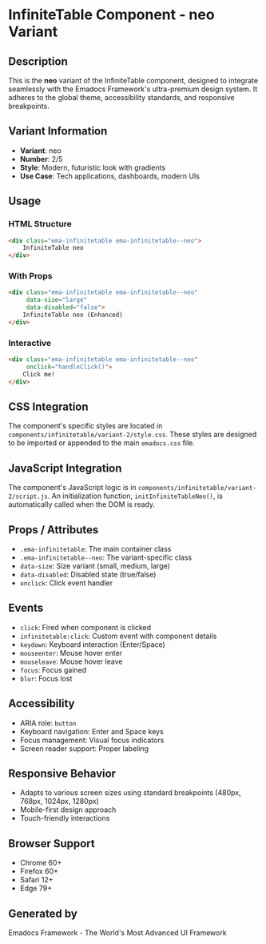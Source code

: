 # InfiniteTable Component - neo Variant

## Description
This is the **neo** variant of the InfiniteTable component, designed to integrate seamlessly with the Emadocs Framework's ultra-premium design system. It adheres to the global theme, accessibility standards, and responsive breakpoints.

## Variant Information
- **Variant**: neo
- **Number**: 2/5
- **Style**: Modern, futuristic look with gradients
- **Use Case**: Tech applications, dashboards, modern UIs

## Usage

### HTML Structure
```html
<div class="ema-infinitetable ema-infinitetable--neo">
    InfiniteTable neo
</div>
```

### With Props
```html
<div class="ema-infinitetable ema-infinitetable--neo" 
     data-size="large" 
     data-disabled="false">
    InfiniteTable neo (Enhanced)
</div>
```

### Interactive
```html
<div class="ema-infinitetable ema-infinitetable--neo" 
     onclick="handleClick()">
    Click me!
</div>
```

## CSS Integration
The component's specific styles are located in `components/infinitetable/variant-2/style.css`. These styles are designed to be imported or appended to the main `emadocs.css` file.

## JavaScript Integration
The component's JavaScript logic is in `components/infinitetable/variant-2/script.js`. An initialization function, `initInfiniteTableNeo()`, is automatically called when the DOM is ready.

## Props / Attributes
- `.ema-infinitetable`: The main container class
- `.ema-infinitetable--neo`: The variant-specific class
- `data-size`: Size variant (small, medium, large)
- `data-disabled`: Disabled state (true/false)
- `onclick`: Click event handler

## Events
- `click`: Fired when component is clicked
- `infinitetable:click`: Custom event with component details
- `keydown`: Keyboard interaction (Enter/Space)
- `mouseenter`: Mouse hover enter
- `mouseleave`: Mouse hover leave
- `focus`: Focus gained
- `blur`: Focus lost

## Accessibility
- ARIA role: `button`
- Keyboard navigation: Enter and Space keys
- Focus management: Visual focus indicators
- Screen reader support: Proper labeling

## Responsive Behavior
- Adapts to various screen sizes using standard breakpoints (480px, 768px, 1024px, 1280px)
- Mobile-first design approach
- Touch-friendly interactions

## Browser Support
- Chrome 60+
- Firefox 60+
- Safari 12+
- Edge 79+

## Generated by
Emadocs Framework - The World's Most Advanced UI Framework
